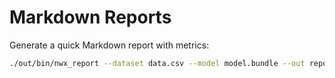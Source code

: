 <!-- SPDX-License-Identifier: Apache-2.0 -->
# Markdown Reports

Generate a quick Markdown report with metrics:
```bash
./out/bin/nwx_report --dataset data.csv --model model.bundle --out report.md
```
